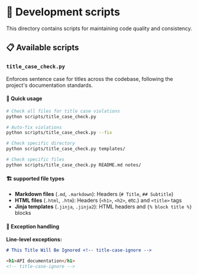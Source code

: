 # 🔧 Development scripts

This directory contains scripts for maintaining code quality and consistency.

## 📋 Available scripts

### `title_case_check.py`

Enforces sentence case for titles across the codebase, following the project's documentation standards.

#### 🎯 **Quick usage**

```bash
# Check all files for title case violations
python scripts/title_case_check.py

# Auto-fix violations
python scripts/title_case_check.py --fix

# Check specific directory
python scripts/title_case_check.py templates/

# Check specific files
python scripts/title_case_check.py README.md notes/
```

#### 🏗️ **supported file types**

- **Markdown files** (`.md`, `.markdown`): Headers (`# Title`, `## Subtitle`)
- **HTML files** (`.html`, `.htm`): Headers (`<h1>`, `<h2>`, etc.) and `<title>` tags
- **Jinja templates** (`.jinja`, `.jinja2`): HTML headers and `{% block title %}` blocks

#### 📝 **Exception handling**

**Line-level exceptions:**

```markdown
# This Title Will Be Ignored <!-- title-case-ignore -->
```

```html
<h1>API documentation</h1>
<!-- title-case-ignore -->
```
